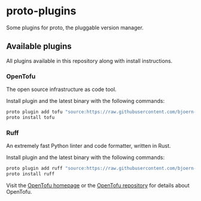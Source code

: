 # proto-plugins

Some plugins for proto, the pluggable version manager.

## Available plugins

All plugins available in this repository along with install instructions.

### OpenTofu

The open source infrastructure as code tool.

Install plugin and the latest binary with the following commands:

```bash
proto plugin add tofu "source:https://raw.githubusercontent.com/bjoern-reetz/proto-plugins/main/toml-plugins/tofu.toml"
proto install tofu
```

### Ruff

An extremely fast Python linter and code formatter, written in Rust.

Install plugin and the latest binary with the following commands:

```bash
proto plugin add ruff "source:https://raw.githubusercontent.com/bjoern-reetz/proto-plugins/main/toml-plugins/ruff.toml"
proto install ruff
```

Visit the [OpenTofu homepage](https://opentofu.org/) or the [OpenTofu repository](https://github.com/opentofu/opentofu) for details about OpenTofu.
